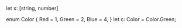 <!-- tuple - используется для описания фиксированного массива  -->

let x: [string, number]

<!-- enum - используется для создания перечислений  -->

enum Color {
  Red = 1,
  Green = 2,
  Blue = 4,
}
let c: Color = Color.Green;

<!-- unknown - используется, когда тип приходящих данных заранее не известен, хорошая альтернатива типу any -->

<!-- Interface - по сути описание типов, можно представить как контракт, который должен быть реализован определенной сущностью. -->
